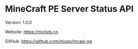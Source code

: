# MineCraft PE Server Status API

Version: 1.0.0

Website: https://mclists.cn

GitHub: https://github.com/miuss/mcapi-pe



